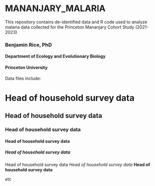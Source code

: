 # MANANJARY_MALARIA

This repository contains de-identified data and R code used to analyze malaria data collected for the Princeton Mananjary Cohort Study (2021-2023)

### Benjamin Rice, PhD
#### Department of Ecology and Evolutionary Biology
#### Princeton University

Data files include:

# Head of household survey data
## Head of household survey data
### Head of household survey data
#### Head of household survey data
##### Head of household survey data

Head of household survey data
*Head of household survey data*
**Head of household survey data**

etc
